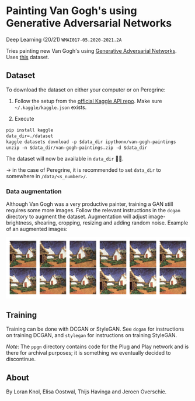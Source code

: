 # Painting Van Gogh's using Generative Adversarial Networks
Deep Learning (20/21) `WMAI017-05.2020-2021.2A`

Tries painting new Van Gogh's using [Generative Adversarial Networks](https://arxiv.org/abs/1406.2661). Uses [this](https://www.kaggle.com/ipythonx/van-gogh-paintings) dataset.

## Dataset
To download the dataset on either your computer or on Peregrine:

1. Follow the setup from the [official Kaggle API repo](https://github.com/Kaggle/kaggle-api#api-credentials). Make sure `~/.kaggle/kaggle.json` exists.

2. Execute

```shell
pip install kaggle
data_dir=./dataset
kaggle datasets download -p $data_dir ipythonx/van-gogh-paintings
unzip -n $data_dir/van-gogh-paintings.zip -d $data_dir
```

The dataset will now be available in `data_dir` 💪🏻.

→ in the case of Peregrine, it is recommended to set `data_dir` to somewhere in `/data/<s_number>/`.

### Data augmentation
Although Van Gogh was a very productive painter, training a GAN still requires some more images. Follow the relevant instructions in the `dcgan` directory to augment the dataset. Augmentation will adjust image- brightness, shearing, cropping, resizing and adding random noise. Example of an augmented images:

![augmentations](report/img/data_aug/all.png)

## Training
Training can be done with DCGAN or StyleGAN. See `dcgan` for instructions on training DCGAN, and `stylegan` for instructions on training StyleGAN.

_Note_: The `ppgn` directory contains code for the Plug and Play network and is there for archival purposes; it is something we eventually decided to discontinue.

## About
By Loran Knol, Elisa Oostwal, Thijs Havinga and Jeroen Overschie.
